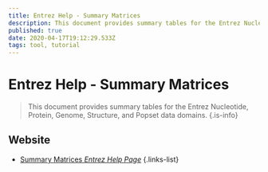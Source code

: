 ```yaml
---
title: Entrez Help - Summary Matrices
description: This document provides summary tables for the Entrez Nucleotide, Protein, Genome, Structure, and Popset data domains.
published: true
date: 2020-04-17T19:12:29.533Z
tags: tool, tutorial
---
```


# Entrez Help - Summary Matrices

> This document provides summary tables for the Entrez Nucleotide, Protein, Genome, Structure, and Popset data domains.
{.is-info}



## Website

- [Summary Matrices *Entrez Help Page*](https://www.ncbi.nlm.nih.gov/entrez/query/static/help/Summary_Matrices.html)
{.links-list}
